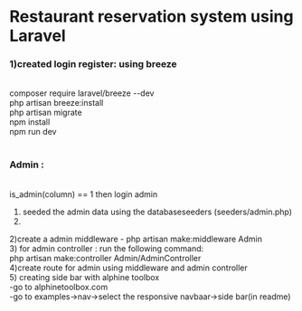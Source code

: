 <h1>Restaurant reservation system using Laravel</h1>

<h3>1)created login register: using breeze</h3>
<br>
composer require laravel/breeze --dev
<br>
php artisan breeze:install
<br>
php artisan migrate
<br>
npm install
<br>
npm run dev
<br>
<br>


<h3>Admin :</h3>
<br>
is_admin(column) == 1 then login admin
<br>

1) seeded the admin data using the databaseseeders (seeders/admin.php)
2) <br>
2)create a admin middleware - php artisan make:middleware Admin
<br>
3) for admin controller : run the following command:
<br>
php artisan make:controller Admin/AdminController
<br>
4)create route for admin using middleware and admin controller
<br>
5) creating side bar with alphine toolbox
<br>
 -go to alphinetoolbox.com
 <br>
-go to examples->nav->select the responsive navbaar->side bar(in readme)
<br>

